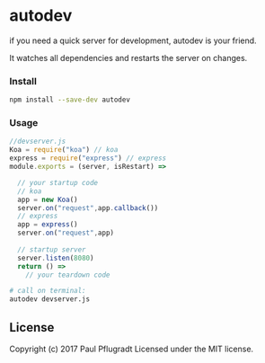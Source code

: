 # autodev

if you need a quick server for development, autodev is your friend.

It watches all dependencies and restarts the server on changes.

### Install

```sh
npm install --save-dev autodev
```

### Usage

```js
//devserver.js
Koa = require("koa") // koa
express = require("express") // express
module.exports = (server, isRestart) =>

  // your startup code
  // koa
  app = new Koa()
  server.on("request",app.callback())
  // express
  app = express()
  server.on("request",app)
  
  // startup server
  server.listen(8080)
  return () =>
    // your teardown code
```

```sh
# call on terminal:
autodev devserver.js
```
## License
Copyright (c) 2017 Paul Pflugradt
Licensed under the MIT license.
